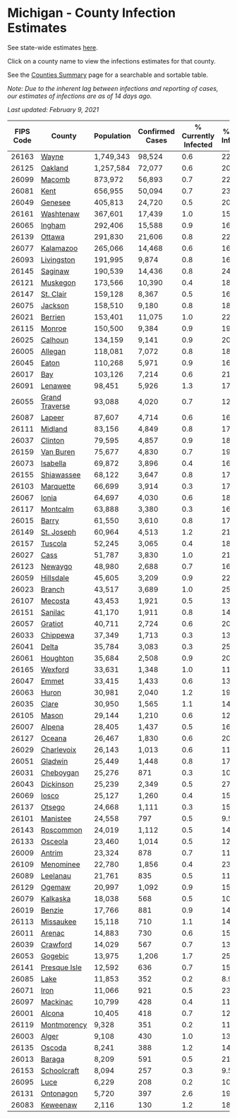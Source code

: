 # Michigan - County Infection Estimates

See state-wide estimates [here](/infections/us-mi).

Click on a county name to view the infections estimates for that county.

See the [Counties Summary](/infections/summary-counties) page for a searchable and sortable table.

*Note: Due to the inherent lag between infections and reporting of cases, our estimates of infections are as of 14 days ago.*

*Last updated: February 9, 2021*

|   FIPS Code |                           County |   Population |   Confirmed Cases |   % Currently Infected |   % Total Infected |
|-------------|----------------------------------|--------------|-------------------|------------------------|--------------------|
|       26163 |                   [Wayne](wayne) |    1,749,343 |            98,524 |                    0.6 |               22.7 |
|       26125 |               [Oakland](oakland) |    1,257,584 |            72,077 |                    0.6 |               20.9 |
|       26099 |                 [Macomb](macomb) |      873,972 |            56,893 |                    0.7 |               22.9 |
|       26081 |                     [Kent](kent) |      656,955 |            50,094 |                    0.7 |               23.6 |
|       26049 |               [Genesee](genesee) |      405,813 |            24,720 |                    0.5 |               20.4 |
|       26161 |           [Washtenaw](washtenaw) |      367,601 |            17,439 |                    1.0 |               15.8 |
|       26065 |                 [Ingham](ingham) |      292,406 |            15,588 |                    0.9 |               16.3 |
|       26139 |                 [Ottawa](ottawa) |      291,830 |            21,606 |                    0.8 |               22.2 |
|       26077 |           [Kalamazoo](kalamazoo) |      265,066 |            14,468 |                    0.6 |               16.7 |
|       26093 |         [Livingston](livingston) |      191,995 |             9,874 |                    0.8 |               16.3 |
|       26145 |               [Saginaw](saginaw) |      190,539 |            14,436 |                    0.8 |               24.0 |
|       26121 |             [Muskegon](muskegon) |      173,566 |            10,390 |                    0.4 |               18.6 |
|       26147 |           [St. Clair](st.-clair) |      159,128 |             8,367 |                    0.5 |               16.8 |
|       26075 |               [Jackson](jackson) |      158,510 |             9,180 |                    0.8 |               18.3 |
|       26021 |               [Berrien](berrien) |      153,401 |            11,075 |                    1.0 |               22.7 |
|       26115 |                 [Monroe](monroe) |      150,500 |             9,384 |                    0.9 |               19.5 |
|       26025 |               [Calhoun](calhoun) |      134,159 |             9,141 |                    0.9 |               20.7 |
|       26005 |               [Allegan](allegan) |      118,081 |             7,072 |                    0.8 |               18.0 |
|       26045 |                   [Eaton](eaton) |      110,268 |             5,971 |                    0.9 |               16.6 |
|       26017 |                       [Bay](bay) |      103,126 |             7,214 |                    0.6 |               21.5 |
|       26091 |               [Lenawee](lenawee) |       98,451 |             5,926 |                    1.3 |               17.9 |
|       26055 | [Grand Traverse](grand-traverse) |       93,088 |             4,020 |                    0.7 |               12.6 |
|       26087 |                 [Lapeer](lapeer) |       87,607 |             4,714 |                    0.6 |               16.9 |
|       26111 |               [Midland](midland) |       83,156 |             4,849 |                    0.8 |               17.7 |
|       26037 |               [Clinton](clinton) |       79,595 |             4,857 |                    0.9 |               18.8 |
|       26159 |           [Van Buren](van-buren) |       75,677 |             4,830 |                    0.7 |               19.2 |
|       26073 |             [Isabella](isabella) |       69,872 |             3,896 |                    0.4 |               16.9 |
|       26155 |         [Shiawassee](shiawassee) |       68,122 |             3,647 |                    0.8 |               17.0 |
|       26103 |           [Marquette](marquette) |       66,699 |             3,914 |                    0.3 |               17.6 |
|       26067 |                   [Ionia](ionia) |       64,697 |             4,030 |                    0.6 |               18.9 |
|       26117 |             [Montcalm](montcalm) |       63,888 |             3,380 |                    0.3 |               16.0 |
|       26015 |                   [Barry](barry) |       61,550 |             3,610 |                    0.8 |               17.5 |
|       26149 |         [St. Joseph](st.-joseph) |       60,964 |             4,513 |                    1.2 |               21.9 |
|       26157 |               [Tuscola](tuscola) |       52,245 |             3,065 |                    0.4 |               18.4 |
|       26027 |                     [Cass](cass) |       51,787 |             3,830 |                    1.0 |               21.9 |
|       26123 |               [Newaygo](newaygo) |       48,980 |             2,688 |                    0.7 |               16.3 |
|       26059 |           [Hillsdale](hillsdale) |       45,605 |             3,209 |                    0.9 |               22.2 |
|       26023 |                 [Branch](branch) |       43,517 |             3,689 |                    1.0 |               25.6 |
|       26107 |               [Mecosta](mecosta) |       43,453 |             1,921 |                    0.5 |               13.0 |
|       26151 |               [Sanilac](sanilac) |       41,170 |             1,911 |                    0.8 |               14.1 |
|       26057 |               [Gratiot](gratiot) |       40,711 |             2,724 |                    0.6 |               20.0 |
|       26033 |             [Chippewa](chippewa) |       37,349 |             1,713 |                    0.3 |               13.5 |
|       26041 |                   [Delta](delta) |       35,784 |             3,083 |                    0.3 |               25.3 |
|       26061 |             [Houghton](houghton) |       35,684 |             2,508 |                    0.9 |               20.0 |
|       26165 |               [Wexford](wexford) |       33,631 |             1,348 |                    1.0 |               11.8 |
|       26047 |                   [Emmet](emmet) |       33,415 |             1,433 |                    0.6 |               13.1 |
|       26063 |                   [Huron](huron) |       30,981 |             2,040 |                    1.2 |               19.6 |
|       26035 |                   [Clare](clare) |       30,950 |             1,565 |                    1.1 |               14.8 |
|       26105 |                   [Mason](mason) |       29,144 |             1,210 |                    0.6 |               12.3 |
|       26007 |                 [Alpena](alpena) |       28,405 |             1,437 |                    0.5 |               16.0 |
|       26127 |                 [Oceana](oceana) |       26,467 |             1,830 |                    0.6 |               20.9 |
|       26029 |         [Charlevoix](charlevoix) |       26,143 |             1,013 |                    0.6 |               11.8 |
|       26051 |               [Gladwin](gladwin) |       25,449 |             1,448 |                    0.8 |               17.0 |
|       26031 |           [Cheboygan](cheboygan) |       25,276 |               871 |                    0.3 |               10.6 |
|       26043 |           [Dickinson](dickinson) |       25,239 |             2,349 |                    0.5 |               27.4 |
|       26069 |                   [Iosco](iosco) |       25,127 |             1,260 |                    0.4 |               15.7 |
|       26137 |                 [Otsego](otsego) |       24,668 |             1,111 |                    0.3 |               15.7 |
|       26101 |             [Manistee](manistee) |       24,558 |               797 |                    0.5 |                9.5 |
|       26143 |           [Roscommon](roscommon) |       24,019 |             1,112 |                    0.5 |               14.0 |
|       26133 |               [Osceola](osceola) |       23,460 |             1,014 |                    0.5 |               12.9 |
|       26009 |                 [Antrim](antrim) |       23,324 |               878 |                    0.7 |               11.2 |
|       26109 |           [Menominee](menominee) |       22,780 |             1,856 |                    0.4 |               23.7 |
|       26089 |             [Leelanau](leelanau) |       21,761 |               835 |                    0.5 |               11.4 |
|       26129 |                 [Ogemaw](ogemaw) |       20,997 |             1,092 |                    0.9 |               15.8 |
|       26079 |             [Kalkaska](kalkaska) |       18,038 |               568 |                    0.5 |               10.2 |
|       26019 |                 [Benzie](benzie) |       17,766 |               881 |                    0.9 |               14.5 |
|       26113 |           [Missaukee](missaukee) |       15,118 |               710 |                    1.1 |               14.0 |
|       26011 |                 [Arenac](arenac) |       14,883 |               730 |                    0.6 |               15.1 |
|       26039 |             [Crawford](crawford) |       14,029 |               567 |                    0.7 |               13.7 |
|       26053 |               [Gogebic](gogebic) |       13,975 |             1,206 |                    1.7 |               25.1 |
|       26141 |     [Presque Isle](presque-isle) |       12,592 |               636 |                    0.7 |               15.1 |
|       26085 |                     [Lake](lake) |       11,853 |               352 |                    0.2 |                8.9 |
|       26071 |                     [Iron](iron) |       11,066 |               921 |                    0.5 |               23.8 |
|       26097 |             [Mackinac](mackinac) |       10,799 |               428 |                    0.4 |               11.8 |
|       26001 |                 [Alcona](alcona) |       10,405 |               418 |                    0.7 |               12.2 |
|       26119 |       [Montmorency](montmorency) |        9,328 |               351 |                    0.2 |               11.5 |
|       26003 |                   [Alger](alger) |        9,108 |               430 |                    1.0 |               13.5 |
|       26135 |                 [Oscoda](oscoda) |        8,241 |               388 |                    1.2 |               14.2 |
|       26013 |                 [Baraga](baraga) |        8,209 |               591 |                    0.5 |               21.5 |
|       26153 |       [Schoolcraft](schoolcraft) |        8,094 |               257 |                    0.3 |                9.5 |
|       26095 |                     [Luce](luce) |        6,229 |               208 |                    0.2 |               10.2 |
|       26131 |           [Ontonagon](ontonagon) |        5,720 |               397 |                    2.6 |               19.8 |
|       26083 |             [Keweenaw](keweenaw) |        2,116 |               130 |                    1.2 |               18.4 |